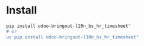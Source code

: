 # Install

```bash
pip install odoo-bringout-l10n_bs_hr_timesheet"
# or
uv pip install odoo-bringout-l10n_bs_hr_timesheet"
```
